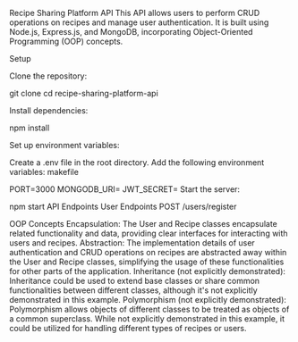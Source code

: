 Recipe Sharing Platform API
This API allows users to perform CRUD operations on recipes and manage user authentication. It is built using Node.js, Express.js, and MongoDB, incorporating Object-Oriented Programming (OOP) concepts.

Setup

Clone the repository:

git clone <repository-url>
cd recipe-sharing-platform-api

Install dependencies:

npm install


Set up environment variables:


Create a .env file in the root directory.
Add the following environment variables:
makefile


PORT=3000
MONGODB_URI=<your-mongodb-uri>
JWT_SECRET=<your-jwt-secret>
Start the server:


npm start
API Endpoints
User Endpoints
POST /users/register


OOP Concepts
Encapsulation: The User and Recipe classes encapsulate related functionality and data, providing clear interfaces for interacting with users and recipes.
Abstraction: The implementation details of user authentication and CRUD operations on recipes are abstracted away within the User and Recipe classes, simplifying the usage of these functionalities for other parts of the application.
Inheritance (not explicitly demonstrated): Inheritance could be used to extend base classes or share common functionalities between different classes, although it's not explicitly demonstrated in this example.
Polymorphism (not explicitly demonstrated): Polymorphism allows objects of different classes to be treated as objects of a common superclass. While not explicitly demonstrated in this example, it could be utilized for handling different types of recipes or users.
